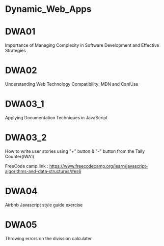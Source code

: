 # Dynamic_Web_Apps

# DWA01

Importance of Managing Complexity in Software Development and Effective Strategies

# DWA02

Understanding Web Technology Compatibility: MDN and CanIUse

# DWA03_1
Applying Documentation Techniques in JavaScript
# DWA03_2
How to write user stories using "+" button & "-" button from the Tally Counter(IWA1)

FreeCode camp link : https://www.freecodecamp.org/learn/javascript-algorithms-and-data-structures/#es6

# DWA04

Airbnb Javascript style guide exercise

# DWA05

Throwing errors on the divission calculater
